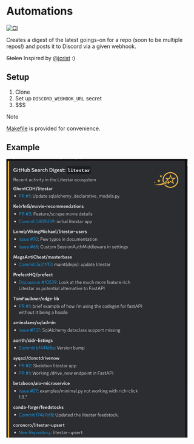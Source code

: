 # Automations

[![CI](https://github.com/jcrist/automations/actions/workflows/ci.yml/badge.svg)](https://github.com/jcrist/automations/actions/workflows/ci.yml)

Creates a digest of the latest goings-on for a repo
(soon to be multiple repos!) and posts it to Discord
via a given webhook.

~~Stolen~~ Inspired by [@jcrist](https://github.com/jcrist/automations/) :)

## Setup

1. Clone
2. Set up `DISCORD_WEBHOOK_URL` secret
3. $$$

> [!NOTE]
> [Makefile](Makefile) is provided for convenience.

## Example

![Example](example.png)
